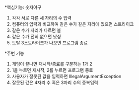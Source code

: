 *핵심기능: 숫자야구
1. 각각 서로 다른 세 자리의 수 입력
2. 컴퓨터의 입력과 비교하여 같은 수가 같은 자리에 있으면 스트라이크
3. 같은 수가 자리가 다르면 볼
4. 같은 수가 전혀 없으면 낫싱
5. 토탈 3스트라이크가 나오면 프로그램 종료

*주변 기능
1. 게임이 끝나면 재시작/종료를 구분하는 1과 2
2. 1을 누르면 재시작, 2를 누르면 프로그램 종료
3. 사용자가 잘못된 값을 입력하면 IllegalArgumentException
4. 잘못된 값은 4자리 수 혹은 3자리 수의 중복입력
